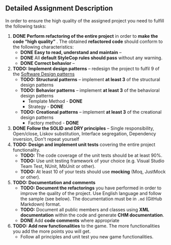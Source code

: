 Detailed Assignment Description
-------------------------------
In order to ensure the high quality of the assigned project you need to fulfill the following tasks:

1.  **DONE Perform refactoring of the entire project**  in order to **make the code “high quality”** . The obtained **refactored code** should conform to the following characteristics:
    -   **DONE Easy to read, understand and maintain** – 
    -   **DONE** All **default StyleCop rules should pass** without any warning.
    -   **DONE Correct behavior** – 
2.  **TODO: Implement design patterns** – redesign the project to fulfil 9 of the [Software Design patterns](http://en.wikipedia.org/wiki/Software_design_pattern)
    -   **TODO: Structural patterns** – implement **at least 3** of the structural design patterns
    -   **TODO: Behavior patterns** – implement **at least 3** of the behavioral design patterns
        * Template Method - **DONE**
        * Strategy - **DONE**
    -   **TODO: Creational patterns** – implement **at least 3** of the creational design patterns
        * Factory method - **DONE**
3.  **DONE Follow the SOLID and DRY principles** – Single responsibility, Open/close, Liskov substitution, Interface segregation, Dependency inversion, Don't repeat yourself
4.  **TODO: Design and implement unit tests** covering the entire project functionality. 
	-	**TODO:** The code coverage of the unit tests should be at least 90%.
	-	**TODO:** Use unit testing framework of your choice (e.g. Visual Studio Team Test, NUnit, MbUnit or other).
    -   **TODO:** At least 10 of your tests should use **mocking** (Moq, JustMock or other).
5.  **TODO: Documentation and comments**
    -   **TODO: Document the refactorings** you have performed in order to improve the quality of the project. Use English language and follow the sample (see below). The documentation must be in `.md` (GitHub Markdown) format.
    -   **TODO:** Document all public members and classes using **XML documentation** within the code and generate **CHM documentation**.
    -   **DONE** Add **code comments** where appropriate
6.	**TODO: Add new functionalities** to the game. The more functionalities you add the more points you will get.
	-	Follow all principles and unit test you new game functionalities.